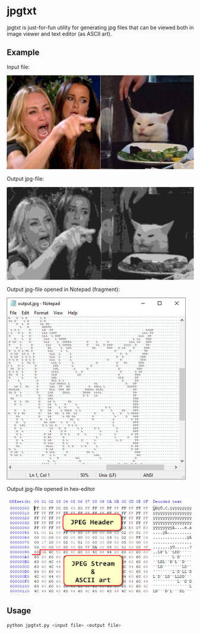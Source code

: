 # jpgtxt

jpgtxt is just-for-fun utility for generating jpg files that can be viewed both in image viewer and text editor (as ASCII art).

## Example

Input file:

![input.jpg](docs/input.jpg?raw=true)

Output jpg-file:

![output.jpg](docs/output.jpg?raw=true)

Output jpg-file opened in Notepad (fragment):

![output_txt.png](docs/output_txt.png)

Output jpg-file opened in hex-editor

![output_hex.png](docs/output_hex.png)

## Usage

```bash
python jpgtxt.py <input file> <output file>
```
